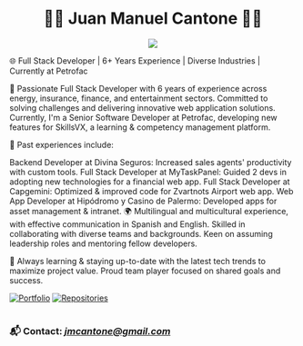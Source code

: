 <h1 align="center">🧑‍💻 Juan Manuel Cantone 🧑‍💻</h1>

<p align="center">
<img src="https://readme-typing-svg.herokuapp.com?font=Fira+Code&weight=500&pause=1000&color=2284F7&width=435&lines=Senior+Software+Engineer&center=true">
</p>

🌐 Full Stack Developer | 6+ Years Experience | Diverse Industries | Currently at Petrofac

🔨 Passionate Full Stack Developer with 6 years of experience across energy, insurance, finance, and entertainment sectors. Committed to solving challenges and delivering innovative web application solutions. Currently, I'm a Senior Software Developer at Petrofac, developing new features for SkillsVX, a learning & competency management platform.

🚀 Past experiences include:

Backend Developer at Divina Seguros: Increased sales agents' productivity with custom tools.
Full Stack Developer at MyTaskPanel: Guided 2 devs in adopting new technologies for a financial web app.
Full Stack Developer at Capgemini: Optimized & improved code for Zvartnots Airport web app.
Web App Developer at Hipódromo y Casino de Palermo: Developed apps for asset management & intranet.
🌍 Multilingual and multicultural experience, with effective communication in Spanish and English. Skilled in collaborating with diverse teams and backgrounds. Keen on assuming leadership roles and mentoring fellow developers.

🔧 Always learning & staying up-to-date with the latest tech trends to maximize project value. Proud team player focused on shared goals and success.

 
 <p align="left">
      <a href="https://www.linkedin.com/in/jjuanmanuelcantone/">
         <img alt="Portfolio" title="Look at my portfolio" src="https://custom-icon-badges.demolab.com/badge/-Mi%20Portafolio-red?style=for-the-badge&logoColor=white&logo=portafolio"/></a>
        <a href="https://github.com/Jmcantone?tab=repositories">
         <img alt="Repositories" title="Look at my repositorios" src="https://custom-icon-badges.demolab.com/badge/-Mis%20Repositorios-yellow?style=for-the-badge&logoColor=white&logo=repo"/></a>
   </p>

#

### 📬 Contact: <em>jmcantone@gmail.com</em>
